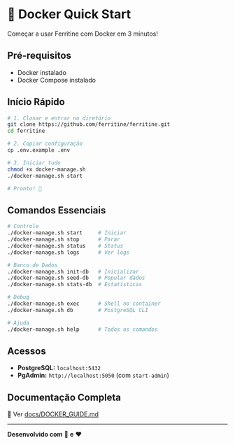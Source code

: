 # 🐳 Docker Quick Start

Começar a usar Ferritine com Docker em 3 minutos!

## Pré-requisitos

- Docker instalado
- Docker Compose instalado

## Início Rápido

```bash
# 1. Clonar e entrar no diretório
git clone https://github.com/ferritine/ferritine.git
cd ferritine

# 2. Copiar configuração
cp .env.example .env

# 3. Iniciar tudo
chmod +x docker-manage.sh
./docker-manage.sh start

# Pronto! 🎉
```

## Comandos Essenciais

```bash
# Controle
./docker-manage.sh start     # Iniciar
./docker-manage.sh stop      # Parar  
./docker-manage.sh status    # Status
./docker-manage.sh logs      # Ver logs

# Banco de Dados
./docker-manage.sh init-db   # Inicializar
./docker-manage.sh seed-db   # Popular dados
./docker-manage.sh stats-db  # Estatísticas

# Debug
./docker-manage.sh exec      # Shell no container
./docker-manage.sh db        # PostgreSQL CLI

# Ajuda
./docker-manage.sh help      # Todos os comandos
```

## Acessos

- **PostgreSQL:** `localhost:5432`
- **PgAdmin:** `http://localhost:5050` (com `start-admin`)

## Documentação Completa

📖 Ver [docs/DOCKER_GUIDE.md](docs/DOCKER_GUIDE.md)

---

**Desenvolvido com** 🐳 **e** ❤️

